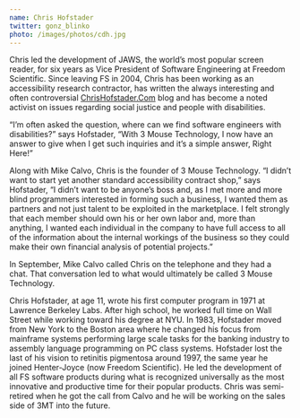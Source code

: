 ```yaml
---
name: Chris Hofstader
twitter: gonz_blinko
photo: /images/photos/cdh.jpg
---
```


Chris led the development of JAWS, the world’s most popular screen reader, for six years as Vice President of Software Engineering at Freedom Scientific. Since leaving FS in 2004, Chris has been working as an accessibility research contractor, has written the always interesting and often controversial  [ChrisHofstader.Com](http://www.chrishofstader.com) blog and has become a noted activist on issues regarding social justice and people with disabilities.

“I’m often asked the question, where can we find software engineers with disabilities?” says Hofstader, “With 3 Mouse Technology, I now have an answer to give when I get such inquiries and it’s a simple answer, Right Here!” 

Along with Mike Calvo, Chris is the founder of 3 Mouse Technology. “I didn’t want to start yet another standard accessibility contract shop,” says Hofstader, “I didn’t want to be anyone’s boss and, as I met more and more blind programmers interested in forming such a business, I wanted them as partners and not just talent to be exploited in the marketplace. I felt strongly that each member should own his or her own labor and, more than anything, I wanted each individual in the company to have full access to all of the information about the internal workings of the business so they could make their own financial analysis of potential projects.” 

In September, Mike Calvo called Chris on the telephone and they had a chat. That conversation led to what would ultimately be called 3 Mouse Technology.

Chris Hofstader, at age 11,  wrote his first computer program in 1971 at Lawrence Berkeley Labs. After high school, he worked full time on Wall Street while working toward his degree at NYU. In 1983, Hofstader moved from New York to the Boston area where he changed his focus from mainframe systems performing large scale tasks for the banking industry to assembly language programming on PC class systems. Hofstader lost the last of his vision to retinitis pigmentosa around 1997, the same year he joined Henter-Joyce (now Freedom Scientific). He led the development of all FS software products during what is recognized universally as the most innovative and productive time for their popular products. Chris was semi-retired when he got the call from Calvo and he will be working on the sales side of 3MT into the future.
